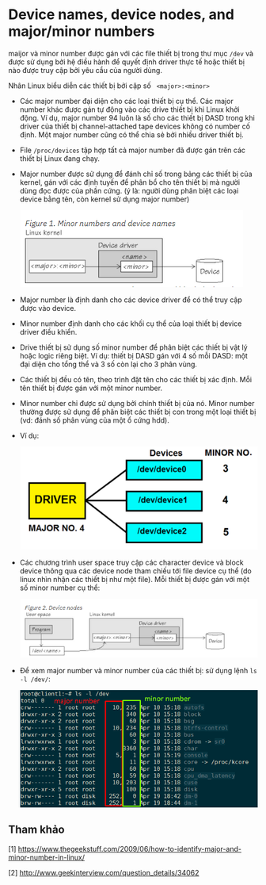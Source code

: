 # Device names, device nodes, and major/minor numbers

maijor và minor number được gán với các file thiết bị trong thư mục `/dev` và được sử dụng bởi hệ điều hành để quyết định driver thực tế hoặc thiết bị nào được truy cập bởi yêu cầu của người dùng.

Nhân Linux biểu diễn các thiết bị bởi cặp số ` <major>:<minor>`

- Các major number đại diện cho các loại thiết bị cụ thể. Các major number khác được gán tự động vào các drive thiết bị khi Linux khởi động. Ví dụ, major number 94 luôn là số cho các thiết bị DASD trong khi driver của thiết bị  channel-attached tape devices không có number cố định. Một major number cũng có thể chia sẻ bởi nhiều driver thiết bị. 

- File `/proc/devices` tập hợp tất cả major number đã được gán trên các thiết bị Linux đang chạy.

- Major number được sử dụng để đánh chỉ số trong bảng các thiết bị của kernel, gán với các định tuyến để phân bổ cho tên thiết bị mà người dùng đọc được của phần cứng. (ý là: người dùng phân biệt các loại device bằng tên, còn kernel sử dụng major number)

	![img](../images/6.1.png)

- Major number là định danh cho các device driver để có thể truy cập được vào device. 

- Minor number định danh cho các khối cụ thể của loại thiết bị device driver điều khiển. 

- Drive thiết bị sử dụng số minor number để phân biệt các thiết bị vật lý hoặc logic riêng biệt. Ví dụ: thiết bị DASD gán với 4 số mỗi DASD: một đại diện cho tổng thể và 3 số còn lại cho 3 phân vùng.

- Các thiết bị đều có tên, theo trình đặt tên cho các thiết bị xác định. Mỗi tên thiết bị được gán với một minor number.

- Minor number chỉ được sử dụng bởi chính thiết bị của nó. Minor number thường được sử dụng để phân biệt các thiết bị con trong một loại thiết bị (vd: đánh số phân vùng của một ổ cứng hdd).

- Ví dụ: 

	![img](../images/6.3.png)

- Các chương trình user space truy cập các character device và block device thông qua các device node tham chiếu tới file device cụ thể (do linux nhìn nhận các thiết bị như một file). Mỗi thiết bị được gán với một số minor number cụ thể: 

	![img](../images/6.2.png)

- Để xem major number và minor number của các thiết bị: sử dụng lệnh `ls -l /dev/`:

	![img](../images/6.4.png)
	
## Tham khảo

[1] https://www.thegeekstuff.com/2009/06/how-to-identify-major-and-minor-number-in-linux/

[2] http://www.geekinterview.com/question_details/34062